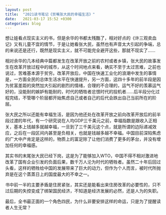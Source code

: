 ```yaml
---
layout: post
title:  "2021读书笔记《贫嘴张大民的幸福生活》"
date:   2021-03-17 15:52 +0300
categories: blog
---
```


想让娃看点现实主义的书，但是余华的书都太残酷了，相对好点的《许三观卖血记》又有儿童不宜的情节，于是让她看张大民，虽然也有声音太大引起的争端，总的来说还是还行，既然是现实主义，就不可能完全避开这些，那就不现实了……

相对余华的几本经典中篇都发生在改革开放之前的农村或者乡镇，张大民的故事发生在改革开放过程中的城市，从这个时间地点来看，确实不至于太过苦难，之前也说过，苦难基本源于贫穷。改革开放后，中国在快速工业化的浪潮中发生的事情是，一方面全民的总体生活水平在快速提升，另一方面，这四十多年的前半段是因为贫富差距的突然加大引起的剧烈的情绪，合理的不合理的，运气不好的羡慕运气好的，没能耐的嫉妒有能耐的，时代的牺牲者忿恨时代的投机者……后半段分化过程完结，不管哪个阶层都开始焦虑自己或者自己的后代会跌出自己当前所在的阶层。

张大民之所以还能有幸福生活，是因为他还处在改革开放之前向改革开放后的前半段过渡的年代，有一个研究说在人均GDP三千美元之前，幸福指数是跟收入正相关，基本上钱越多就越幸福，一旦到了三千美元这个点，就是所谓的边际递减效应，之后在一段区间内甚至是负相关，也就是钱越多越不幸福。中国目前深陷焦虑的广大中产肯定是这样的，物质上的富足除了让他们消费了更多的茅台，并没有增加任何的幸福感。

其实书的末尾张大民已经下岗，这是为了能够加入WTO，中国不得不相对激进地改革了国有企业引发的负面后果，数千万人沦为时代的牺牲者。虽然二十年后回过头看，这样的牺牲给中国的发展带来了巨大的动力，但作为个人而言，被时代所抛弃是在这个蒸蒸日上的国度最大的不幸之一。

书中前一半的主要矛盾是住房紧张，其实还是能看出来住房改革的必要性的，只不过后期的失控变成了绑架国民经济，不知道是经济发展的必然，还是人为的失职。

最后，全书最正面的一个角色四民，为什么非要安排这样的命运，只是为了提醒读者人生无常？


<!--end-->
